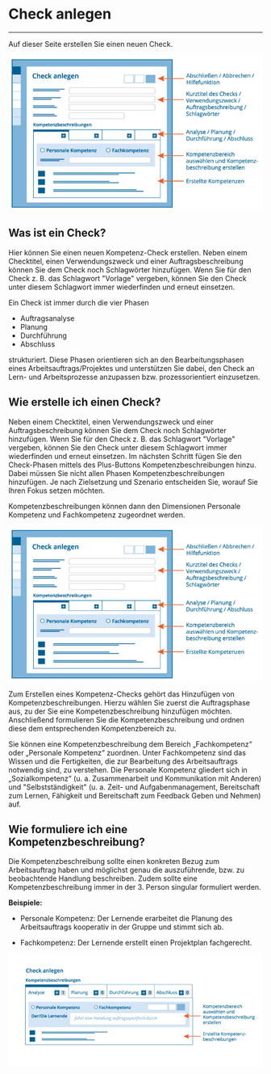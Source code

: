 # Check anlegen
- - -
Auf dieser Seite erstellen Sie einen neuen Check.

![Übersicht der Funktionen zur Erstellung eines Checks](media/check-erstellen.png)

## Was ist ein Check?
Hier können Sie einen neuen Kompetenz-Check erstellen. Neben einem Checktitel,
einen Verwendungszweck und einer Auftragsbeschreibung können Sie dem
Check noch Schlagwörter hinzufügen. Wenn Sie für den Check z. B. das Schlagwort "Vorlage" vergeben, können Sie den Check unter diesem Schlagwort 
immer wiederfinden und erneut einsetzen.

Ein Check ist immer durch die vier Phasen 
* Auftragsanalyse
* Planung 
* Durchführung 
* Abschluss 

strukturiert. Diese Phasen orientieren sich an den Bearbeitungsphasen eines Arbeitsauftrags/Projektes und unterstützen Sie dabei, den Check an 
Lern- und Arbeitsprozesse anzupassen bzw. prozessorientiert einzusetzen.

## Wie erstelle ich einen Check?

Neben einem Checktitel,
einen Verwendungszweck und einer Auftragsbeschreibung können Sie dem
Check noch Schlagwörter hinzufügen. Wenn Sie für den Check z. B. das Schlagwort "Vorlage" vergeben, können Sie den Check unter diesem Schlagwort 
immer wiederfinden und erneut einsetzen.
Im nächsten Schritt fügen Sie den Check-Phasen mittels des Plus-Buttons Kompetenzbeschreibungen hinzu. Dabei müssen Sie nicht allen Phasen Kompetenzbeschreibungen 
hinzufügen. Je nach Zielsetzung und Szenario entscheiden Sie, worauf Sie Ihren Fokus setzen möchten.

Kompetenzbeschreibungen können dann den Dimensionen Personale Kompetenz und Fachkompetenz zugeordnet werden.

![Übersicht der Funktionen zur Erstellung eines Checks](media/check-erstellen.png)

Zum Erstellen eines Kompetenz-Checks gehört das Hinzufügen von
Kompetenzbeschreibungen. Hierzu wählen Sie zuerst die
Auftragsphase aus, zu der Sie eine Kompetenzbeschreibung hinzufügen
möchten. Anschließend formulieren Sie die Kompetenzbeschreibung und
ordnen diese dem entsprechenden Kompetenzbereich zu.

Sie können eine Kompetenzbeschreibung dem Bereich „Fachkompetenz“ oder
„Personale Kompetenz“ zuordnen. Unter Fachkompetenz sind das Wissen und
die Fertigkeiten, die zur Bearbeitung des Arbeitsauftrags notwendig
sind, zu verstehen. Die Personale Kompetenz gliedert sich in
„Sozialkompetenz“ (u. a. Zusammenarbeit und Kommunikation mit Anderen) und
"Selbstständigkeit" (u. a. Zeit- und Aufgabenmanagement, Bereitschaft zum Lernen, Fähigkeit und Bereitschaft zum Feedback Geben und Nehmen) auf.

## Wie formuliere ich eine Kompetenzbeschreibung?
Die Kompetenzbeschreibung sollte einen konkreten Bezug zum Arbeitsauftrag haben
und möglichst genau die auszuführende, bzw. zu beobachtende Handlung
beschreiben. Zudem sollte eine Kompetenzbeschreibung immer in der 3. Person singular formuliert werden.  

  **Beispiele:** 
  
* Personale Kompetenz: Der Lernende erarbeitet die Planung des Arbeitsauftrags
kooperativ in der Gruppe und stimmt sich ab.

* Fachkompetenz: Der Lernende erstellt einen Projektplan fachgerecht.

![Übersicht der Funktionen zum Hinzufügen oder Bearbeiten von Kompetenzbeschreibungen](media/check-erstellen-kompetenzen.png)
